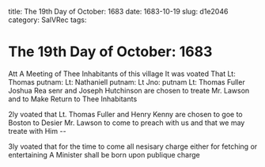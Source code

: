 title: The 19th Day of October: 1683
date: 1683-10-19
slug: d1e2046
category: SalVRec
tags: 


<div markdown class="doc" id="d1e2046">


# The 19th Day of October: 1683

Att A Meeting of Thee Inhabitants of this village It was voated That Lt: Thomas putnam: Lt: Nathaniell putnam: Lt Jno: putnam Lt: Thomas Fuller Joshua Rea senr and Joseph Hutchinson are chosen to treate Mr. Lawson and to Make Return to Thee Inhabitants

2ly voated that Lt. Thomas Fuller and Henry Kenny are chosen to goe to Boston to Desier Mr. Lawson to come to preach with us and that we may treate with Him --

3ly voated that for the time to come all nesisary charge either for fetching or entertaining A Minister shall be born upon publique charge
</div>